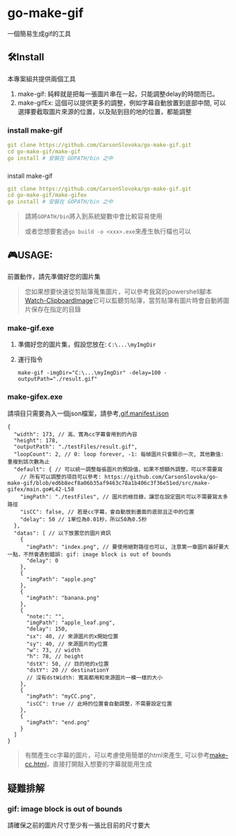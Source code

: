 # go-make-gif

一個簡易生成gif的工具

## 🛠️Install

本專案組共提供兩個工具

1. make-gif: 純粹就是把每一張圖片串在一起，只能調整delay的時間而已。
2. make-gifEx: 這個可以提供更多的調整，例如字幕自動放置到底部中間, 可以選擇要截取圖片來源的位置，以及貼到目的地的位置，都能調整

### install make-gif
```yaml
git clone https://github.com/CarsonSlovoka/go-make-gif.git
cd go-make-gif/make-gif
go install # 安裝在 GOPATH/bin 之中
```

###
install make-gif
```yaml
git clone https://github.com/CarsonSlovoka/go-make-gif.git
cd go-make-gif/make-gifex
go install # 安裝在 GOPATH/bin 之中
```

> 請將`GOPATH/bin`將入到系統變數中會比較容易使用
>
> 或者您想要套過`go build -o <xxx>.exe`來產生執行檔也可以

## 🎮USAGE:

前置動作，請先準備好您的圖片集

> 您如果想要快速從剪貼簿蒐集圖片，可以參考我寫的powershell腳本[Watch-ClipboardImage](https://github.com/CarsonSlovoka/powershell/blob/4d30d3137f50e01967ac3d235ded48c8a10a2e0b/src/keyboard/clipboard.psm1#L335-L486)它可以監聽剪貼簿，當剪貼簿有圖片時會自動將圖片保存在指定的目錄

### make-gif.exe

1. 準備好您的圖片集，假設您放在: `C:\...\myImgDir`
2. 運行指令

    ```
    make-gif -imgDir="C:\...\myImgDir" -delay=100 -outputPath="./result.gif"
    ```

### make-gifex.exe

請項目只需要為入一個json檔案，請參考[.gif.manifest.json](src/make-gifex/.gif.manifest.json)

```json5
{
  "width": 173, // 高、寬為cc字幕會用到的內容
  "height": 178,
  "outputPath": "./testFiles/result.gif",
  "loopCount": 2, // 0: loop forever, -1: 每幀圖片只會顯示一次, 其他數值: 重複到該次數為止
  "default": { // 可以統一調整每張圖片的預設值，如果不想額外調整，可以不需要寫
    // 所有可以調整的項目可以參考: https://github.com/CarsonSlovoka/go-make-gif/blob/ed6b8ecf8a06b35af9463c78a1b406c3f36e51ed/src/make-gifex/main.go#L42-L58
    "imgPath": "./testFiles", // 圖片的根目錄，讓您在設定圖片可以不需要寫太多路徑
    "isCC": false, // 若是cc字幕，會自動放到畫面的底部且正中的位置
    "delay": 50 // 1單位為0.01秒，所以50為0.5秒
  },
  "datas": [ // 以下放置您的圖片資訊
    {
      "imgPath": "index.png", // 要使用絕對路徑也可以, 注意第一章圖片最好要大一點，不然會遇到錯誤: gif: image block is out of bounds
      "delay": 0
    },
    {
      "imgPath": "apple.png"
    },
    {
      "imgPath": "banana.png"
    },
    {
      "note:": "",
      "imgPath": "apple_leaf.png",
      "delay": 150,
      "sx": 40, // 來源圖片的x開始位置
      "sy": 40, // 來源圖片的y位置
      "w": 73, // width
      "h": 78, // height
      "dstX": 50, // 目的地的x位置
      "dstY": 20 // destinationY
      // 沒有dstWidth: 寬高都用和來源圖片一模一樣的大小
    },
    {
      "imgPath": "myCC.png",
      "isCC": true // 此時的位置會自動調整，不需要設定位置
    },
    {
      "imgPath": "end.png"
    }
  ]
}
```

> 有關產生cc字幕的圖片，可以考慮使用簡單的html來產生, 可以參考[make-cc.html](tool/make-cc.html)，直接打開敲入想要的字幕就能用生成

## 疑難排解

### gif: image block is out of bounds

請確保之前的圖片尺寸至少有一張比目前的尺寸要大
